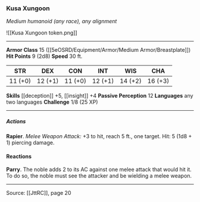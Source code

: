 ### Kusa Xungoon
_Medium humanoid (any race), any alignment_

![[Kusa Xungoon token.png]]


---

**Armor Class** 15 ([[5eOSRD/Equipment/Armor/Medium Armor/Breastplate]])
**Hit Points** 9 (2d8)
**Speed** 30 ft.

| STR     | DEX     | CON     | INT     | WIS     | CHA     |
|---------|---------|---------|---------|---------|---------|
| 11 (+0) | 12 (+1) | 11 (+0) | 12 (+1) | 14 (+2) | 16 (+3) |

**Skills** [[deception]] +5, [[insight]] +4
**Passive Perception** 12
**Languages** any two languages
**Challenge** 1/8 (25 XP)

---

##### Actions
**Rapier**. _Melee Weapon Attack:_ +3 to hit, reach 5 ft., one target. Hit: 5 (1d8 + 1) piercing damage.

#### Reactions
**Parry**. The noble adds 2 to its AC against one melee attack that would hit it. To do so, the noble must see the attacker and be wielding a melee weapon.


---

Source: [[JttRC]], page 20